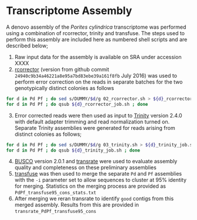 # Transcriptome Assembly

A denovo assembly of the *Porites cylindrica* transcriptome was performed using a combination of rcorrector, trinity and transfuse.  The steps used to perform this assembly are included here as numbered shell scripts and are described below;

1. Raw input data for the assembly is available on SRA under accession XXXX
2. [rcorrector](https://gigascience.biomedcentral.com/articles/10.1186/s13742-015-0089-y) (version from github commit `24940c9b34a46221a8e95a7bd83ebe39a161f8fb` July 2016) was used to perform error correction on the reads in separate batches for the two genotypically distinct colonies as follows
```bash
for d in Pd Pf ; do sed s/DUMMY/$d/g 02_rcorrector.sh > ${d}_rcorrector_job.sh ; done
for d in Pd Pf ; do qsub ${d}_rcorrector_job.sh ; done
```
3. Error corrected reads were then used as input to [Trinity](https://github.com/trinityrnaseq/trinityrnaseq/wiki) version 2.4.0 with default adapter trimming and read normalization turned on.  Separate Trinity assemblies were generated for reads arising from distinct colonies as follows;
```bash
for d in Pd Pf ; do sed s/DUMMY/$d/g 03_trinity.sh > ${d}_trinity_job.sh ; done
for d in Pd Pf ; do qsub ${d}_trinity_job.sh ; done
```
4. [BUSCO](https://busco.ezlab.org/) version 2.0.1 and [transrate](https://hibberdlab.com/transrate/) were used to evaluate assembly quality and completeness on these preliminary assemblies
5. [transfuse](https://github.com/cboursnell/transfuse) was then used to merge the separate `Pd` and `Pf` assemblies with the `-i` parameter set to allow sequences to cluster at 95% identity for merging. Statistics on the merging process are provided as `PdPf_transfuse95_cons_stats.txt`
6. After merging we reran transrate to identify `good` contigs from this merged assembly. Results from this are provided in `transrate_PdPf_transfuse95_cons`

